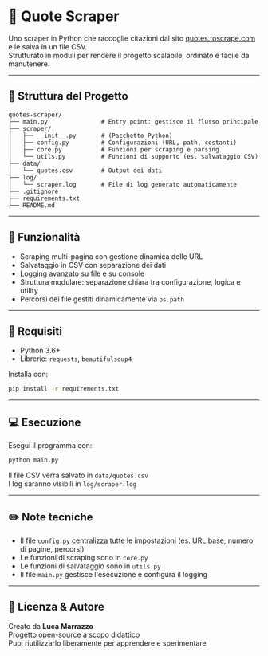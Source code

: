 # 🧠 Quote Scraper

Uno scraper in Python che raccoglie citazioni dal sito [quotes.toscrape.com](http://quotes.toscrape.com/) e le salva in un file CSV.  
Strutturato in moduli per rendere il progetto scalabile, ordinato e facile da manutenere.

---

## 📁 Struttura del Progetto

```
quotes-scraper/
├── main.py               # Entry point: gestisce il flusso principale
├── scraper/
│   ├── __init__.py       # (Pacchetto Python)
│   ├── config.py         # Configurazioni (URL, path, costanti)
│   ├── core.py           # Funzioni per scraping e parsing
│   └── utils.py          # Funzioni di supporto (es. salvataggio CSV)
├── data/
│   └── quotes.csv        # Output dei dati
├── log/
│   └── scraper.log       # File di log generato automaticamente
├── .gitignore
├── requirements.txt
└── README.md
```

---

## 🚀 Funzionalità

- Scraping multi-pagina con gestione dinamica delle URL
- Salvataggio in CSV con separazione dei dati
- Logging avanzato su file e su console
- Struttura modulare: separazione chiara tra configurazione, logica e utility
- Percorsi dei file gestiti dinamicamente via `os.path`

---

## 🧪 Requisiti

- Python 3.6+
- Librerie: `requests`, `beautifulsoup4`

Installa con:

```bash
pip install -r requirements.txt
```

---

## 💻 Esecuzione

Esegui il programma con:

```bash
python main.py
```

Il file CSV verrà salvato in `data/quotes.csv`  
I log saranno visibili in `log/scraper.log`

---

## ✏️ Note tecniche

- Il file `config.py` centralizza tutte le impostazioni (es. URL base, numero di pagine, percorsi)
- Le funzioni di scraping sono in `core.py`
- Le funzioni di salvataggio sono in `utils.py`
- Il file `main.py` gestisce l'esecuzione e configura il logging

---

## 📌 Licenza & Autore

Creato da **Luca Marrazzo**  
Progetto open-source a scopo didattico  
Puoi riutilizzarlo liberamente per apprendere e sperimentare
